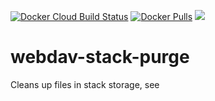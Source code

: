 
[![Docker Cloud Build Status](https://img.shields.io/docker/cloud/build/timvdeijnden/webdav-stack-purge.svg)](https://hub.docker.com/r/timvdeijnden/webdav-stack-purge)
[![Docker Pulls](https://img.shields.io/docker/pulls/timvdeijnden/webdav-stack-purge.svg)](https://hub.docker.com/r/timvdeijnden/webdav-stack-purge)
[![](https://images.microbadger.com/badges/image/timvdeijnden/webdav-stack-purge.svg)](https://microbadger.com/images/timvdeijnden/webdav-stack-purge "Get your own image badge on microbadger.com")
# webdav-stack-purge 
Cleans up files in stack storage, see 
